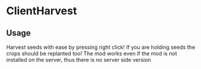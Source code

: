 # ClientHarvest

## Usage
Harvest seeds with ease by pressing right click! If you are holding seeds the crops should be replanted too! The mod works even if the mod is not installed on the server, thus there is no server side version

